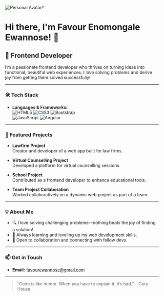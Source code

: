 ![Personal Avatar](https://avatars.githubusercontent.com/u/placeholder?v=4)?

# Hi there, I'm Favour Enomongale Ewannose! 👋

## 🚀 Frontend Developer

I’m a passionate frontend developer who thrives on turning ideas into functional, beautiful web experiences. I love solving problems and derive joy from getting them solved successfully!

---

### 🛠️ Tech Stack
- **Languages & Frameworks:**  
  ![HTML5](https://img.shields.io/badge/-HTML5-E34F26?logo=html5&logoColor=fff) 
  ![CSS3](https://img.shields.io/badge/-CSS3-1572B6?logo=css3&logoColor=fff) 
  ![Bootstrap](https://img.shields.io/badge/-Bootstrap-7952B3?logo=bootstrap&logoColor=fff)  
  ![JavaScript](https://img.shields.io/badge/-JavaScript-F7DF1E?logo=javascript&logoColor=333) 
  ![Angular](https://img.shields.io/badge/-Angular-1976D2?logo=angular&logoColor=fff)

---

### 🌟 Featured Projects

- **Lawfirm Project**  
  Creator and developer of a web app built for law firms.

- **Virtual Counselling Project**  
  Developed a platform for virtual counselling sessions.

- **School Project**  
  Contributed as a frontend developer to enhance educational tools.

- **Team Project Collaboration**  
  Worked collaboratively on a dynamic web project as part of a team.

---

### 💡 About Me

- 🔍 I love solving challenging problems—nothing beats the joy of finding a solution!
- 🎯 Always learning and leveling up my web development skills.
- 🤝 Open to collaboration and connecting with fellow devs.

---

### 📫 Get in Touch

- **Email:** [favourewannose@gmail.com](mailto:favourewannose@gmail.com)

---

> “Code is like humor. When you have to explain it, it’s bad.” – Cory House
